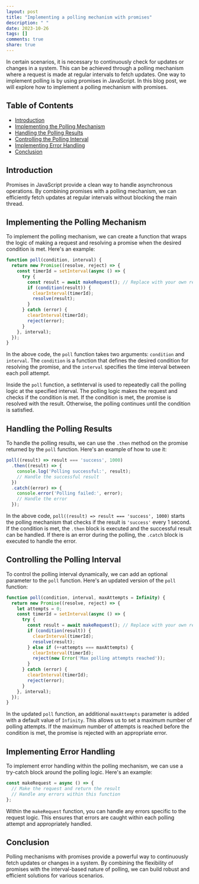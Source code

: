 ```yaml
---
layout: post
title: "Implementing a polling mechanism with promises"
description: " "
date: 2023-10-26
tags: []
comments: true
share: true
---
```


In certain scenarios, it is necessary to continuously check for updates or changes in a system. This can be achieved through a polling mechanism where a request is made at regular intervals to fetch updates. One way to implement polling is by using promises in JavaScript. In this blog post, we will explore how to implement a polling mechanism with promises.

## Table of Contents
- [Introduction](#introduction)
- [Implementing the Polling Mechanism](#implementing-the-polling-mechanism)
- [Handling the Polling Results](#handling-the-polling-results)
- [Controlling the Polling Interval](#controlling-the-polling-interval)
- [Implementing Error Handling](#implementing-error-handling)
- [Conclusion](#conclusion)

## Introduction

Promises in JavaScript provide a clean way to handle asynchronous operations. By combining promises with a polling mechanism, we can efficiently fetch updates at regular intervals without blocking the main thread.

## Implementing the Polling Mechanism

To implement the polling mechanism, we can create a function that wraps the logic of making a request and resolving a promise when the desired condition is met. Here's an example:

```javascript
function poll(condition, interval) {
  return new Promise((resolve, reject) => {
    const timerId = setInterval(async () => {
      try {
        const result = await makeRequest(); // Replace with your own request logic
        if (condition(result)) {
          clearInterval(timerId);
          resolve(result);
        }
      } catch (error) {
        clearInterval(timerId);
        reject(error);
      }
    }, interval);
  });
}
```

In the above code, the `poll` function takes two arguments: `condition` and `interval`. The `condition` is a function that defines the desired condition for resolving the promise, and the `interval` specifies the time interval between each poll attempt.

Inside the `poll` function, a setInterval is used to repeatedly call the polling logic at the specified interval. The polling logic makes the request and checks if the condition is met. If the condition is met, the promise is resolved with the result. Otherwise, the polling continues until the condition is satisfied.

## Handling the Polling Results

To handle the polling results, we can use the `.then` method on the promise returned by the `poll` function. Here's an example of how to use it:

```javascript
poll((result) => result === 'success', 1000)
  .then((result) => {
    console.log('Polling successful:', result);
    // Handle the successful result
  })
  .catch((error) => {
    console.error('Polling failed:', error);
    // Handle the error
  });
```

In the above code, `poll((result) => result === 'success', 1000)` starts the polling mechanism that checks if the result is `'success'` every 1 second. If the condition is met, the `.then` block is executed and the successful result can be handled. If there is an error during the polling, the `.catch` block is executed to handle the error.

## Controlling the Polling Interval

To control the polling interval dynamically, we can add an optional parameter to the `poll` function. Here's an updated version of the `poll` function:

```javascript
function poll(condition, interval, maxAttempts = Infinity) {
  return new Promise((resolve, reject) => {
    let attempts = 0;
    const timerId = setInterval(async () => {
      try {
        const result = await makeRequest(); // Replace with your own request logic
        if (condition(result)) {
          clearInterval(timerId);
          resolve(result);
        } else if (++attempts === maxAttempts) {
          clearInterval(timerId);
          reject(new Error('Max polling attempts reached'));
        }
      } catch (error) {
        clearInterval(timerId);
        reject(error);
      }
    }, interval);
  });
}
```

In the updated `poll` function, an additional `maxAttempts` parameter is added with a default value of `Infinity`. This allows us to set a maximum number of polling attempts. If the maximum number of attempts is reached before the condition is met, the promise is rejected with an appropriate error.

## Implementing Error Handling

To implement error handling within the polling mechanism, we can use a try-catch block around the polling logic. Here's an example:

```javascript
const makeRequest = async () => {
  // Make the request and return the result
  // Handle any errors within this function
};
```

Within the `makeRequest` function, you can handle any errors specific to the request logic. This ensures that errors are caught within each polling attempt and appropriately handled.

## Conclusion

Polling mechanisms with promises provide a powerful way to continuously fetch updates or changes in a system. By combining the flexibility of promises with the interval-based nature of polling, we can build robust and efficient solutions for various scenarios.